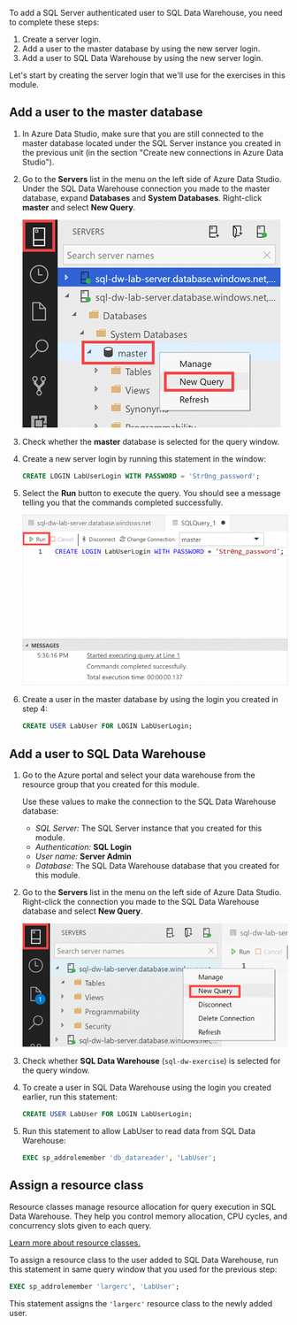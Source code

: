 To add a SQL Server authenticated user to SQL Data Warehouse, you need to complete these steps:

1. Create a server login.
1. Add a user to the master database by using the new server login.
1. Add a user to SQL Data Warehouse by using the new server login.

Let's start by creating the server login that we'll use for the exercises in this module.

## Add a user to the master database

1. In Azure Data Studio, make sure that you are still connected to the master database located under the SQL Server instance you created in the previous unit (in the section "Create new connections in Azure Data Studio").

1. Go to the **Servers** list in the menu on the left side of Azure Data Studio. Under the SQL Data Warehouse connection you made to the master database, expand **Databases** and **System Databases**. Right-click **master** and select **New Query**.

    ![Right-click master and select New Query](../media/azure-data-studio-new-query-master.png)

1. Check whether the **master** database is selected for the query window.

1. Create a new server login by running this statement in the window:

    ```sql
    CREATE LOGIN LabUserLogin WITH PASSWORD = 'Str0ng_password';
    ```

1. Select the **Run** button to execute the query. You should see a message telling you that the commands completed successfully.

    ![Execute the query](../media/azure-data-studio-new-query.png)

1. Create a user in the master database by using the login you created in step 4:

    ```sql
    CREATE USER LabUser FOR LOGIN LabUserLogin;
    ```

## Add a user to SQL Data Warehouse

1. Go to the Azure portal and select your data warehouse from the resource group that you created for this module.

    Use these values to make the connection to the SQL Data Warehouse database:

    - *SQL Server:* The SQL Server instance that you created for this module.
    - *Authentication:* **SQL Login**
    - *User name:* **Server Admin**
    - *Database:* The SQL Data Warehouse database that you created for this module.

1. Go to the **Servers** list in the menu on the left side of Azure Data Studio. Right-click the connection you made to the SQL Data Warehouse database and select **New Query**.

    ![Right-click the SQL Data Warehouse connection and select New Query](../media/azure-data-studio-new-query-dw.png)

1. Check whether **SQL Data Warehouse** (`sql-dw-exercise`) is selected for the query window.

1. To create a user in SQL Data Warehouse using the login you created earlier, run this statement:

    ```sql
    CREATE USER LabUser FOR LOGIN LabUserLogin;
    ```

1. Run this statement to allow LabUser to read data from SQL Data Warehouse:

    ```sql
    EXEC sp_addrolemember 'db_datareader', 'LabUser';
    ```

## Assign a resource class

Resource classes manage resource allocation for query execution in SQL Data Warehouse. They help you control memory allocation, CPU cycles, and concurrency slots given to each query.

[Learn more about resource classes.](https://docs.microsoft.com/azure/sql-data-warehouse/sql-data-warehouse-develop-concurrency#resource-classes)

To assign a resource class to the user added to SQL Data Warehouse, run this statement in same query window that you used for the previous step:

```sql
EXEC sp_addrolemember 'largerc', 'LabUser';
```

This statement assigns the `'largerc'` resource class to the newly added user.
